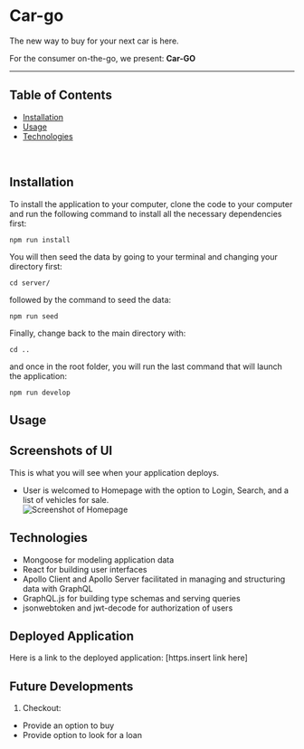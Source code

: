 # Car-go

The new way to buy for your next car is here.

For the consumer on-the-go, we present: **Car-GO**

---

## Table of Contents

- [Installation](#installation)
- [Usage](#usage)
- [Technologies](#technologies)


<br>

## **Installation**

To install the application to your computer, clone the code to your computer and run the following command to install all the necessary dependencies first:

```
npm run install
```

You will then seed the data by going to your terminal and changing your directory first:

```
cd server/
```

followed by the command to seed the data:

```
npm run seed
```

Finally, change back to the main directory with:

```
cd ..
```

and once in the root folder, you will run the last command that will launch the application:

```
npm run develop
```

## **Usage**
## **Screenshots of UI**

This is what you will see when your application deploys. <br>

- User is welcomed to Homepage with the option to Login, Search, and a list of vehicles for sale. <br>
![Screenshot of Homepage]()

## **Technologies**

- Mongoose for modeling application data
- React for building user interfaces
- Apollo Client and Apollo Server facilitated in managing and structuring data with GraphQL
- GraphQL.js for building type schemas and serving queries
- jsonwebtoken and jwt-decode for authorization of users


## **Deployed Application**

Here is a link to the deployed application: [https.insert link here]

## **Future Developments**

1. Checkout:

  - Provide an option to buy
  - Provide option to look for a loan